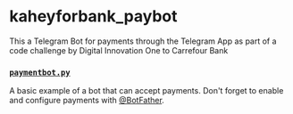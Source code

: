 # kaheyforbank_paybot
This a Telegram Bot for payments through the Telegram App as part of a code challenge by Digital Innovation One to Carrefour Bank

### [`paymentbot.py`](https://github.com/python-telegram-bot/python-telegram-bot/blob/master/examples/paymentbot.py)
A basic example of a bot that can accept payments. Don't forget to enable and configure payments with [@BotFather](https://telegram.me/BotFather).
